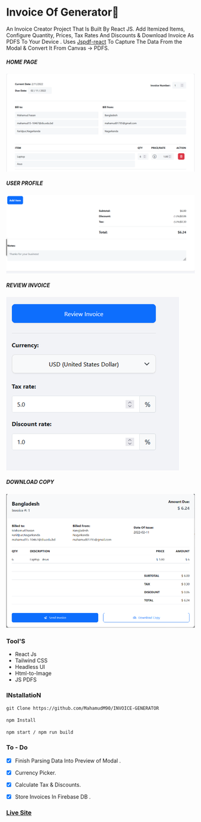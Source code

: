 # Invoice Of Generator🧾

An Invoice Creator Project That Is Built By React JS. Add Itemized Items, Configure Quantity, Prices, Tax Rates And Discounts & Download Invoice As PDFS To Your Device . Uses [Jspdf-react](https://www.npmjs.com/package/jspdf-react) To Capture The Data From the Modal & Convert It From Canvas -> PDFS.



##### HOME PAGE

![ScreenShot Of Form](screenshots/a.png)



##### USER PROFILE

![ScreenShot of Form](screenshots/b.png)



##### REVIEW INVOICE

![ScreenShot of Form](screenshots/c.png)



##### DOWNLOAD COPY

![ScreenShot of Form](screenshots/d.png)

### Tool'S

- React Js
- Tailwind CSS
- Headless UI
- Html-to-Image
- JS PDFS


### INstallatioN

```
git Clone https://github.com/MahamudM90/INVOICE-GENERATOR

npm Install

npm start / npm run build
```

### To - Do
- [x] Finish Parsing Data Into Preview of Modal .

- [x] Currency Picker.

- [x] Calculate Tax & Discounts.

- [x] Store Invoices In Firebase DB .


 ###    [Live Site](https://invoice-generator-react.netlify.app/) 
